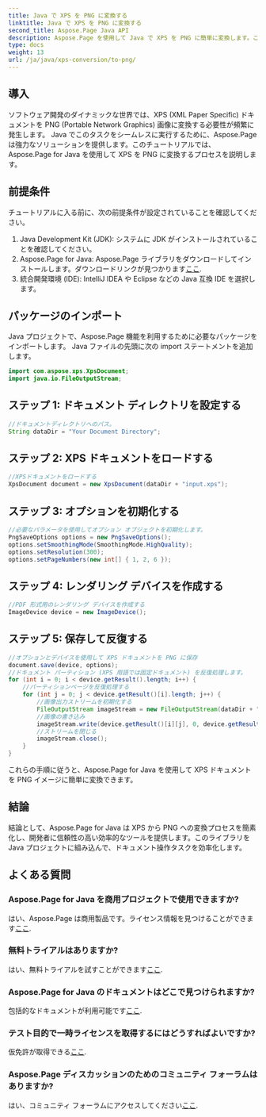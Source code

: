 ```yaml
---
title: Java で XPS を PNG に変換する
linktitle: Java で XPS を PNG に変換する
second_title: Aspose.Page Java API
description: Aspose.Page を使用して Java で XPS を PNG に簡単に変換します。この信頼性が高く開発者にとって使いやすいソリューションを使用して、ドキュメント タスクを合理化します。
type: docs
weight: 13
url: /ja/java/xps-conversion/to-png/
---
```

## 導入
ソフトウェア開発のダイナミックな世界では、XPS (XML Paper Specific) ドキュメントを PNG (Portable Network Graphics) 画像に変換する必要性が頻繁に発生します。 Java でこのタスクをシームレスに実行するために、Aspose.Page は強力なソリューションを提供します。このチュートリアルでは、Aspose.Page for Java を使用して XPS を PNG に変換するプロセスを説明します。
## 前提条件
チュートリアルに入る前に、次の前提条件が設定されていることを確認してください。
1. Java Development Kit (JDK): システムに JDK がインストールされていることを確認してください。
2.  Aspose.Page for Java: Aspose.Page ライブラリをダウンロードしてインストールします。ダウンロードリンクが見つかります[ここ](https://releases.aspose.com/page/java/).
3. 統合開発環境 (IDE): IntelliJ IDEA や Eclipse などの Java 互換 IDE を選択します。
## パッケージのインポート
Java プロジェクトで、Aspose.Page 機能を利用するために必要なパッケージをインポートします。 Java ファイルの先頭に次の import ステートメントを追加します。
```java
import com.aspose.xps.XpsDocument;
import java.io.FileOutputStream;
```
## ステップ 1: ドキュメント ディレクトリを設定する
```java
//ドキュメントディレクトリへのパス。
String dataDir = "Your Document Directory";
```
## ステップ 2: XPS ドキュメントをロードする
```java
//XPSドキュメントをロードする
XpsDocument document = new XpsDocument(dataDir + "input.xps");
```
## ステップ 3: オプションを初期化する
```java
//必要なパラメータを使用してオプション オブジェクトを初期化します。
PngSaveOptions options = new PngSaveOptions();
options.setSmoothingMode(SmoothingMode.HighQuality);
options.setResolution(300);
options.setPageNumbers(new int[] { 1, 2, 6 });
```
## ステップ 4: レンダリング デバイスを作成する
```java
//PDF 形式用のレンダリング デバイスを作成する
ImageDevice device = new ImageDevice();
```
## ステップ 5: 保存して反復する
```java
//オプションとデバイスを使用して XPS ドキュメントを PNG に保存
document.save(device, options);
//ドキュメント パーティション (XPS 用語では固定ドキュメント) を反復処理します。
for (int i = 0; i < device.getResult().length; i++) {
    //パーティションページを反復処理する
    for (int j = 0; j < device.getResult()[i].length; j++) {
        //画像出力ストリームを初期化する
        FileOutputStream imageStream = new FileOutputStream(dataDir + "XPStoPNG" + "_" + (i + 1) + "_" + (j + 1) + ".png");
        //画像の書き込み
        imageStream.write(device.getResult()[i][j], 0, device.getResult()[i][j].length);
        //ストリームを閉じる
        imageStream.close();
    }
}
```
これらの手順に従うと、Aspose.Page for Java を使用して XPS ドキュメントを PNG イメージに簡単に変換できます。
## 結論
結論として、Aspose.Page for Java は XPS から PNG への変換プロセスを簡素化し、開発者に信頼性の高い効率的なツールを提供します。このライブラリを Java プロジェクトに組み込んで、ドキュメント操作タスクを効率化します。
## よくある質問
### Aspose.Page for Java を商用プロジェクトで使用できますか?
はい、Aspose.Page は商用製品です。ライセンス情報を見つけることができます[ここ](https://purchase.aspose.com/buy).
### 無料トライアルはありますか?
はい、無料トライアルを試すことができます[ここ](https://releases.aspose.com/).
### Aspose.Page for Java のドキュメントはどこで見つけられますか?
包括的なドキュメントが利用可能です[ここ](https://reference.aspose.com/page/java/).
### テスト目的で一時ライセンスを取得するにはどうすればよいですか?
仮免許が取得できる[ここ](https://purchase.aspose.com/temporary-license/).
### Aspose.Page ディスカッションのためのコミュニティ フォーラムはありますか?
はい、コミュニティ フォーラムにアクセスしてください[ここ](https://forum.aspose.com/c/page/39).